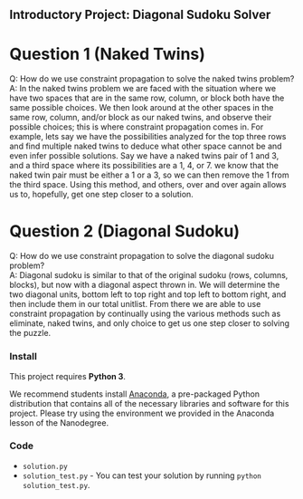## Introductory Project: Diagonal Sudoku Solver

# Question 1 (Naked Twins)
Q: How do we use constraint propagation to solve the naked twins problem?  
A: In the naked twins problem we are faced with the situation where we have two spaces that are in the same row, column, or block both have the same possible choices. We then look around at the other spaces in the same row, column, and/or block as our naked twins, and observe their possible choices; this is where constraint propagation comes in. For example, lets say we have the possibilities analyzed for the top three rows and find multiple naked twins to deduce what other space cannot be and even infer possible solutions. Say we have a naked twins pair of 1 and 3, and a third space where its possibilities are a 1, 4, or 7. we know that the naked twin pair must be either a 1 or a 3, so we can then remove the 1 from the third space. Using this method, and others, over and over again allows us to, hopefully, get one step closer to a solution.

# Question 2 (Diagonal Sudoku)
Q: How do we use constraint propagation to solve the diagonal sudoku problem?  
A: Diagonal sudoku is similar to that of the original sudoku (rows, columns, blocks), but now with a diagonal aspect thrown in. We will determine the two diagonal units, bottom left to top right and top left to bottom right, and then include them in our total unitlist. From there we are able to use constraint propagation by continually using the various methods such as eliminate, naked twins, and only choice to get us one step closer to solving the puzzle. 

### Install

This project requires **Python 3**.

We recommend students install [Anaconda](https://www.continuum.io/downloads), a pre-packaged Python distribution that contains all of the necessary libraries and software for this project.
Please try using the environment we provided in the Anaconda lesson of the Nanodegree.

### Code

* `solution.py`
* `solution_test.py` - You can test your solution by running `python solution_test.py`.
